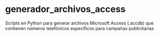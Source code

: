 # generador_archivos_access
Scripts en Python para generar archivos Microsoft Access (.accdb) que contienen números telefónicos específicos para campañas publicitarias
